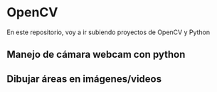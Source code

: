 # OpenCV

En este repositorio, voy a ir subiendo proyectos de OpenCV y Python

## Manejo de cámara webcam con python
## Dibujar áreas en imágenes/videos

